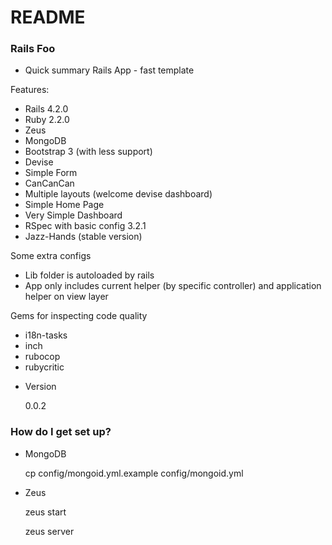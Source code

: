 # README #

### Rails Foo ###

* Quick summary
Rails App - fast template

Features:

 - Rails 4.2.0
 - Ruby 2.2.0
 - Zeus
 - MongoDB
 - Bootstrap 3 (with less support)
 - Devise
 - Simple Form
 - CanCanCan
 - Multiple layouts (welcome devise dashboard)
 - Simple Home Page
 - Very Simple Dashboard
 - RSpec with basic config 3.2.1
 - Jazz-Hands (stable version)

Some extra configs

 - Lib folder is autoloaded by rails
 - App only includes current helper (by specific controller) and application helper on view layer 

Gems for inspecting code quality

 - i18n-tasks
 - inch
 - rubocop
 - rubycritic

* Version

  0.0.2

### How do I get set up? ###

* MongoDB

  cp config/mongoid.yml.example config/mongoid.yml

* Zeus

    zeus start

    zeus server

